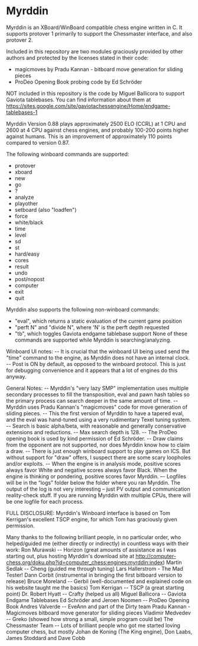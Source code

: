 # Myrddin
Myrddin is an XBoard/WinBoard compatible chess engine written in C. 
It supports protover 1 primarily to support the Chessmaster interface, and also protover 2. 

Included in this repository are two modules graciously provided by other authors and protected by the licenses stated in their code:
- magicmoves by Pradu Kannan - bitboard move generation for sliding pieces
- ProDeo Opening Book probing code by Ed Schröder

NOT included in this repository is the code by Miguel Ballicora to support Gaviota tablebases. You can find information about them at https://sites.google.com/site/gaviotachessengine/Home/endgame-tablebases-1

Myrddin Version 0.88 plays approximately 2500 ELO (CCRL) at 1 CPU and 2600 at 4 CPU against chess engines, and probably 100-200 points higher against humans. This is an improvement of approximately 110 points compared to version 0.87.

The following winboard commands are supported:
- protover
- xboard
- new
- go
- ?
- analyze
- playother
- setboard (also "loadfen")
- force
- white/black
- time
- level
- sd
- st
- hard/easy
- cores
- result
- undo
- post/nopost
- computer
- exit
- quit

Myrddin also supports the following non-winboard commands:
- "eval", which returns a static evaluation of the current game position 
- "perft N" and "divide N", where 'N' is the perft depth requested
- "tb", which toggles Gaviota endgame tablebase support
None of these commands are supported while Myrddin is searching/analyzing.

Winboard UI notes: 
-- It is crucial that the winboard UI being used send the "time" command to the engine, as Myrddin does not have an internal clock.  
-- Post is ON by default, as opposed to the winboard protocol. This is just for debugging convenience and it appears that a lot of engines do this anyway.

General Notes:
-- Myrddin's "very lazy SMP" implementation uses multiple secondary processes to fill the transposition, eval and pawn hash tables so the primary process can search deeper in the same amount of time.
-- Myrddin uses Pradu Kannan's "magicmoves" code for move generation of sliding pieces.
-- This the first version of Myrddin to have a tapered eval, and the eval was hand-tuned using a very rudimentary Texel tuning system.
-- Search is basic alpha/beta, with reasonable and generally conservative extensions and reductions.
-- Max search depth is 128. 
-- The ProDeo opening book is used by kind permission of Ed Schröder.
-- Draw claims from the opponent are not supported, nor does Myrddin know how to claim a draw.
-- There is just enough winboard support to play games on ICS. But without support for "draw" offers, I suspect there are some scary loopholes and/or exploits. 
-- When the engine is in analysis mode, positive scores always favor White and negative scores always favor Black. When the engine is thinking or pondering, positive scores favor Myrddin.
–- Logfiles will be in the “logs” folder below the folder where you ran Myrddin. The output of the log is not very interesting – just PV output and communication reality-check stuff. If you are running Myrddin with multiple CPUs, there will be one logfile for each process.

FULL DISCLOSURE: 
Myrddin's Winboard interface is based on Tom Kerrigan's excellent TSCP engine, for which Tom has graciously given permission.

Many thanks to the following brilliant people, in no particular order, who helped/guided me (either directly or indirectly) in countless ways with their work:
Ron Murawski -- Horizon (great amounts of assistance as I was starting out, plus hosting Myrddin's download site at http://computer-chess.org/doku.php?id=computer_chess:engines:myrddin:index)
Martin Sedlak -- Cheng (guided me through tuning)
Lars Hallerstrom - The Mad Tester!
Dann Corbit (instrumental in bringing the first bitboard version to release)
Bruce Moreland -- Gerbil (well-documented and explained code on his website taught me the basics)
Tom Kerrigan -- TSCP (a great starting point)
Dr. Robert Hyatt -- Crafty (helped us all)
Miguel Ballicora -- Gaviota Endgame Tablebases
Ed Schröder and Jeroen Noomen -- ProDeo Opening Book
Andres Valverde -- EveAnn and part of the Dirty team
Pradu Kannan - Magicmoves bitboard move generator for sliding pieces
Vladimir Medvedev -- Greko (showed how strong a small, simple program could be)
The Chessmaster Team -- Lots of brilliant people who got me started loving computer chess, but mostly Johan de Koning (The King engine), Don Laabs, James Stoddard and Dave Cobb
